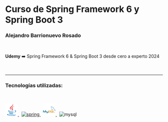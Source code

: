 # Curso de Spring Framework 6 y Spring Boot 3


<h3>Alejandro Barrionuevo Rosado</h3>

<br>

**Udemy** ➡️ Spring Framework 6 & Spring Boot 3 desde cero a experto 2024 

<br>
<hr>

<h3>Tecnologías utilizadas:</h3>
<br>

<a href="https://www.java.com" target="_blank" rel="noreferrer"> <img src="https://raw.githubusercontent.com/devicons/devicon/master/icons/java/java-original.svg" alt="java" width="40" height="40"/> </a> &nbsp; <a href="https://spring.io/" target="_blank" rel="noreferrer"> <img src="https://www.vectorlogo.zone/logos/springio/springio-icon.svg" alt="spring" width="40" height="40"/> </a> &nbsp; <a href="https://www.mysql.com/" target="_blank" rel="noreferrer"> <img src="https://raw.githubusercontent.com/devicons/devicon/master/icons/mysql/mysql-original-wordmark.svg" alt="mysql" width="40" height="40"/> </a> &nbsp; <a  target="_blank" rel="noreferrer"> <img src="https://upload.wikimedia.org/wikipedia/commons/2/22/Hibernate_logo_a.png" alt="mysql" width="100" height="40"/> </a> 





